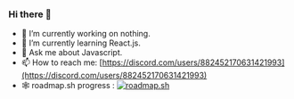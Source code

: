 ### Hi there 👋

- 🔭 I’m currently working on nothing.
- 🌱 I’m currently learning React.js.
- 💬 Ask me about Javascript.
- 📫 How to reach me: [https://discord.com/users/882452170631421993](https://discord.com/users/882452170631421993)
- 🕸️ roadmap.sh progress : [![roadmap.sh](https://api.roadmap.sh/v1-badge/wide/64fb26465ce9f4ca58a44524?variant=dark)](https://roadmap.sh) 
